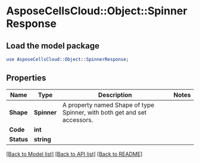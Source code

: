 # AsposeCellsCloud::Object::SpinnerResponse 

## Load the model package
```perl
use AsposeCellsCloud::Object::SpinnerResponse;
```

## Properties
Name | Type | Description | Notes
------------ | ------------- | ------------- | -------------
**Shape** | **Spinner** | A property named Shape of type Spinner, with both get and set accessors. |
**Code** | **int** |  |
**Status** | **string** |  |  

[[Back to Model list]](../README.md#documentation-for-models) [[Back to API list]](../README.md#documentation-for-api-endpoints) [[Back to README]](../README.md)

